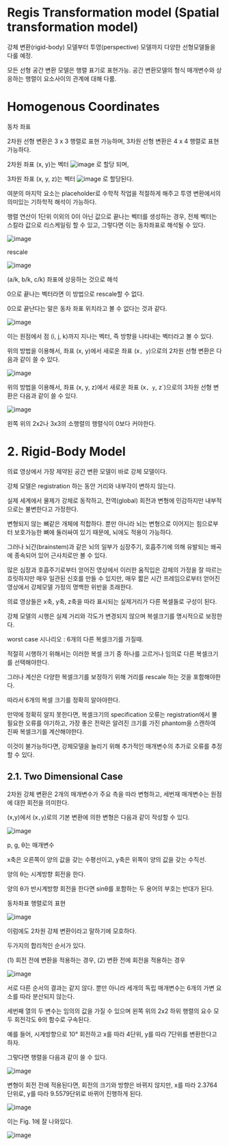 # Regis Transformation model (Spatial transformation model)

강체 변환(rigid-body) 모델부터 투영(perspective) 모델까지 다양한 선형모델들을 다룰 예정.

모든 선형 공간 변환 모델은 행렬 표기로 표현가능. 공간 변환모델의 형식 매개변수와 상응하는 행렬이 요소사이의 관계에 대해 다룸.

# Homogenous Coordinates

동차 좌표

2차원 선형 변환은 3 x 3 행렬로 표현 가능하며, 3차원 선형 변환은 4 x 4 행렬로 표현 가능하다.

2차원 좌표 (x, y)는 벡터 ![image](https://user-images.githubusercontent.com/101063108/159187752-d1cdb20d-3e4d-4ec9-b0e9-055f5501fba5.png)
로 할당 되며,

3차원 좌표 (x, y, z)는 벡터 ![image](https://user-images.githubusercontent.com/101063108/159187775-2500a1c0-84e7-428e-9a9d-e7117e345368.png)
로 할당된다.

여분의 마지막 요소는 placeholder로 수학적 작업을 적절하게 해주고 투영 변환에서의 의미있는 기하학적 해석이 가능하다.

행렬 연산이 1단위 이외의 0이 아닌 값으로 끝나는 벡터를 생성하는 경우, 전체 벡터는 스칼라 값으로 리스케일링 할 수 있고, 그렇다면 이는 동차좌표로 해석될 수 있다.

![image](https://user-images.githubusercontent.com/101063108/159187884-df85cb27-dcd0-45a8-8a92-c6989c947797.png)

rescale

![image](https://user-images.githubusercontent.com/101063108/159187894-4c686a4a-8ea4-4da4-8238-f0dde92e995e.png)

(a/k, b/k, c/k) 좌표에 상응하는 것으로 해석

0으로 끝나는 벡터라면 이 방법으로 rescale할 수 없다.

0으로 끝난다는 말은 동차 좌표 위치라고 볼 수 없다는 것과 같다.

![image](https://user-images.githubusercontent.com/101063108/159187963-9055d26e-aae3-46f0-bd85-aa3feec54d21.png)

이는 원점에서 점 (i, j, k)까지 지나는 벡터, 즉 방향을 나타내는 벡터라고 볼 수 있다.

위의 방법을 이용해서, 좌표 (x, y)에서 새로운 좌표 (x`, y`)으로의 2차원 선형 변환은 다음과 같이 쓸 수 있다.

![image](https://user-images.githubusercontent.com/101063108/159188050-0fb3d111-2af9-4d01-bf85-15bf91de0284.png)

위의 방법을 이용해서, 좌표 (x, y, z)에서 새로운 좌표 (x`, y`, z`)으로의 3차원 선형 변환은 다음과 같이 쓸 수 있다.

![image](https://user-images.githubusercontent.com/101063108/159188073-b3195100-adb3-4b07-9226-973c63aec33b.png)

왼쪽 위의 2x2나 3x3의 소행렬의 행렬식이  0보다 커야한다.

# 2. Rigid-Body Model

의료 영상에서 가장 제약된 공간 변환 모델이 바로 강체 모델이다.

강체 모델은 registration 하는 동안 거리와 내부각이 변하지 않는다.

실제 세계에서 물제가 강체로 동작하고, 전역(global) 회전과 변형에 민감하지만 내부적으로는 불변한다고 가정한다.

변형되지 않는 뼈같은 개체에 적합하다. 뿐만 아니라 뇌는 변형으로 이어지는 힘으로부터 보호가능한 뼈에 둘러싸여 있기 때문에, 뇌에도 적용이 가능하다.

그러나 뇌간(brainstem)과 같은 뇌의 일부가 심장주기, 호흡주기에 의해 유발되는 왜곡에 종속되어 있어 근사치로만 볼 수 있다.

많은 심장과 호흡주기로부터 얻어진 영상에서 이러한 움직입은 강체의 가정을 잘 따르는 흐릿하지만 매우 일관된 신호를 만들 수 있지만, 매우 짧은 시간 프레임으로부터 얻어진 영상에서
강체모델 가정의 명백한 위반을 초래한다.

의료 영상들은 x축, y축, z축을 따라 표시되는 실제거리가 다른 복셀들로 구성이 된다.

강체 모델의 시행은 실제 거리와 각도가 변경되지 않으며 복셀크기를 명시적으로 보정한다.

worst case 시나리오 : 6개의 다른 복셀크기를 가질때.

적절히 시행하기 위해서는 이러한 복셀 크기 중 하나를 고르거나 임의로 다른 복셀크기를 선택해야한다.

그러나 계산은 다양한 복셀크기를 보정하기 위해 거리를 rescale 하는 것을 포함해야한다.

따라서 6개의 복셀 크기를 정확히 알아야한다.

만약에 정확히 알지 못한다면, 복셀크기의 specification 오류는 registration에서 불필요한 오류를 야기하고, 
가장 좋은 전략은 알려진 크기를 가진 phantom을 스캔하여 진짜 복셀크기를 계산해야한다.

이것이 불가능하다면, 강체모델을 늘리기 위해 추가적인 매개변수의 추가로 오류를 추정할 수 있다.

## 2.1. Two Dimensional Case

2차원 강체 변환은 2개의 매개변수가 주요 측을 따라 변형하고, 세번재 매개변수는  원점에 대한 회전을 의미한다.

(x,y)에서 (x`,y`)로의 기본 변환에 의한 변형은 다음과 같이 작성할 수 있다.

![image](https://user-images.githubusercontent.com/101063108/159189277-1f972cbb-583c-4851-8cbe-ba4b4f563774.png)

p, g, θ는 매개변수

x축은 오른쪽이 양의 값을 갖는 수평선이고, y축은 위쪽이 양의 값을 갖는 수직선.

양의 θ는 시계방향 회전을 한다.

양의 θ가 반시계방향 회전을 한다면 sinθ를 포함하는 두 용어의 부호는 반대가 된다.

동차좌표 행렬로의 표현

![image](https://user-images.githubusercontent.com/101063108/159189409-777edb26-0e1f-4797-805b-1b1e2a85c61a.png)

이럼에도 2차원 강체 변환이라고 말하기에 모호하다.

두가지의 합리적인 순서가 있다.

(1)  회전 전에 변환을 적용하는 경우, (2) 변환 전에 회전을 적용하는 경우

![image](https://user-images.githubusercontent.com/101063108/159189498-c1c3bbf1-b03d-4848-bce2-fc236c4427d2.png)

서로 다른 순서의 결과는 같지 않다. 뿐만 아니라 세개의 독립 매개변수는 6개의 가변 요소를 따라 분산되지 않는다.

세번째 열의 두 변수는 임의의 값을 가질 수 있으며 왼쪽 위의 2x2 하위 행렬의 요수 모두 회전각도 θ의 함수로 구속된다.

예를 들어, 시계방향으로 10° 회전하고 x를 따라 4단위, y를 따라 7단위를 변환한다고 하자.

그렇다면 행렬을 다음과 같이 쓸 수 있다.

![image](https://user-images.githubusercontent.com/101063108/159189740-f0a589ee-367c-4b48-a746-db69679bc111.png)

변형이 회전 전에 적용된다면, 회전의 크기와 방향은 바뀌지 않지만, x를 따라 2.3764단위로, y를 따라 9.5579단위로 바뀌어 진행하게 된다.

![image](https://user-images.githubusercontent.com/101063108/159189826-2d50f449-e468-4648-9605-a8f4aee109fc.png)

이는 Fig. 1에 잘 나와있다.

![image](https://user-images.githubusercontent.com/101063108/159189839-adc70a81-3a6f-406a-bc66-e66abaa82ca3.png)

